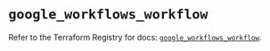 # `google_workflows_workflow`

Refer to the Terraform Registry for docs: [`google_workflows_workflow`](https://registry.terraform.io/providers/hashicorp/google-beta/5.40.0/docs/resources/google_workflows_workflow).
